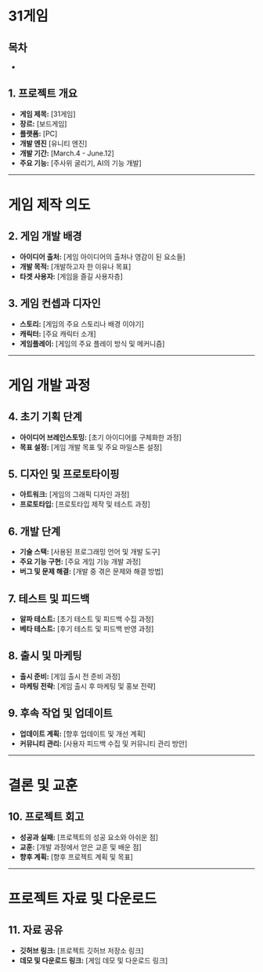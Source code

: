 # 31게임

## 목차
- 

## 1. 프로젝트 개요
- **게임 제목:** [31게임]
- **장르:** [보드게임]
- **플랫폼:** [PC]
- **개발 엔진** [유니티 엔진]
- **개발 기간:** [March.4 - June.12]
- **주요 기능:** [주사위 굴리기, AI의 기능 개발]

---

# 게임 제작 의도

## 2. 게임 개발 배경
- **아이디어 출처:** [게임 아이디어의 출처나 영감이 된 요소들]
- **개발 목적:** [개발하고자 한 이유나 목표]
- **타겟 사용자:** [게임을 즐길 사용자층]

## 3. 게임 컨셉과 디자인
- **스토리:** [게임의 주요 스토리나 배경 이야기]
- **캐릭터:** [주요 캐릭터 소개]
- **게임플레이:** [게임의 주요 플레이 방식 및 메커니즘]

---

# 게임 개발 과정

## 4. 초기 기획 단계
- **아이디어 브레인스토밍:** [초기 아이디어를 구체화한 과정]
- **목표 설정:** [게임 개발 목표 및 주요 마일스톤 설정]

## 5. 디자인 및 프로토타이핑
- **아트워크:** [게임의 그래픽 디자인 과정]
- **프로토타입:** [프로토타입 제작 및 테스트 과정]

## 6. 개발 단계
- **기술 스택:** [사용된 프로그래밍 언어 및 개발 도구]
- **주요 기능 구현:** [주요 게임 기능 개발 과정]
- **버그 및 문제 해결:** [개발 중 겪은 문제와 해결 방법]

## 7. 테스트 및 피드백
- **알파 테스트:** [초기 테스트 및 피드백 수집 과정]
- **베타 테스트:** [후기 테스트 및 피드백 반영 과정]

## 8. 출시 및 마케팅
- **출시 준비:** [게임 출시 전 준비 과정]
- **마케팅 전략:** [게임 출시 후 마케팅 및 홍보 전략]

## 9. 후속 작업 및 업데이트
- **업데이트 계획:** [향후 업데이트 및 개선 계획]
- **커뮤니티 관리:** [사용자 피드백 수집 및 커뮤니티 관리 방안]

---

# 결론 및 교훈

## 10. 프로젝트 회고
- **성공과 실패:** [프로젝트의 성공 요소와 아쉬운 점]
- **교훈:** [개발 과정에서 얻은 교훈 및 배운 점]
- **향후 계획:** [향후 프로젝트 계획 및 목표]

---

# 프로젝트 자료 및 다운로드

## 11. 자료 공유
- **깃허브 링크:** [프로젝트 깃허브 저장소 링크]
- **데모 및 다운로드 링크:** [게임 데모 및 다운로드 링크]

